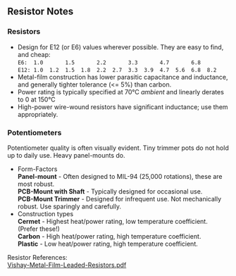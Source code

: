 ## Resistor Notes

### Resistors
- Design for E12 (or E6) values wherever possible. They are easy to find, and cheap:  
  `E6:  1.0       1.5       2.2       3.3       4.7       6.8`  
  `E12: 1.0  1.2  1.5  1.8  2.2  2.7  3.3  3.9  4.7  5.6  6.8  8.2`
- Metal-film construction has lower parasitic capacitance and inductance, and generally tighter tolerance (<= 5%) than carbon.
- Power rating is typically specified at 70°C *ambient* and linearly derates to 0 at 150°C
- High-power wire-wound resistors have significant inductance; use them appropriately.

### Potentiometers 
Potentiometer quality is often visually evident. Tiny trimmer pots do not hold up to daily use. Heavy panel-mounts do.  
- Form-Factors  
  **Panel-mount** - Often designed to MIL-94 (25,000 rotations), these are most robust.  
  **PCB-Mount with Shaft** - Typically designed for occasional use.  
  **PCB-Mount Trimmer** - Designed for infrequent use. Not mechanically robust. Use sparingly and carefully.  
- Construction types  
  **Cermet**  - Highest heat/power rating, low temperature coefficient. (Prefer these!)  
  **Carbon**  - High heat/power rating, high temperature coefficient.  
  **Plastic** - Low heat/power rating, high temperature coefficient.  

Resistor References:  
[Vishay-Metal-Film-Leaded-Resistors.pdf](./files/handbooks/Vishay_Metal_Film_Leaded_Resistors.pdf)  
